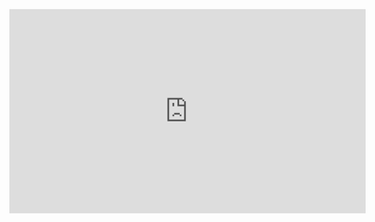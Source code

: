 <div class="responsive-embed" data-background-color="#000000" data-type="video" data-autoplay-timeout='10'>
  <iframe src="https://player.vimeo.com/video/5372580?autoplay=1" width="640" height="368" frameborder="0" allow="autoplay; fullscreen" allowfullscreen></iframe>
</div>
